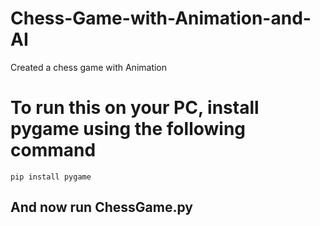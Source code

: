 # Chess-Game-with-Animation-and-AI
Created a chess game with Animation

# To run this on your PC, install pygame using the following command 
```
pip install pygame
```
## And now run ChessGame.py
